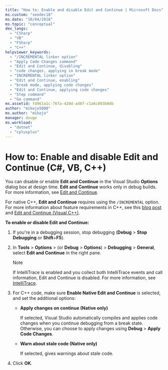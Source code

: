 ```yaml
---
title: "How to: Enable and disable Edit and Continue | Microsoft Docs"
ms.custom: "seodec18"
ms.date: "10/04/2018"
ms.topic: "conceptual"
dev_langs: 
  - "CSharp"
  - "VB"
  - "FSharp"
  - "C++"
helpviewer_keywords: 
  - "/INCREMENTAL linker option"
  - "Apply Code Changes command"
  - "Edit and Continue, disabling"
  - "code changes, applying in break mode"
  - "INCREMENTAL linker option"
  - "Edit and Continue, enabling"
  - "break mode, applying code changes"
  - "Edit and Continue, applying code changes"
  - "Step command"
  - "Go command"
ms.assetid: fd961a1c-76fa-420d-ad8f-c1a6c003b0db
author: "mikejo5000"
ms.author: "mikejo"
manager: douge
ms.workload: 
  - "dotnet"
  - "cplusplus"
---
```

# How to: Enable and disable Edit and Continue (C#, VB, C++)

You can disable or enable **Edit and Continue** in the Visual Studio **Options** dialog box at design time. **Edit and Continue** works only in debug builds. For more information, see [Edit and Continue](../debugger/edit-and-continue.md). 
  
For native C++, **Edit and Continue** requires using the `/INCREMENTAL` option. For more information about feature requirements in C++, see this [blog post](https://blogs.msdn.microsoft.com/vcblog/2016/07/01/c-edit-and-continue-in-visual-studio-2015-update-3/) and [Edit and Continue (Visual C++)](../debugger/edit-and-continue-visual-cpp.md).
  
**To enable or disable Edit and Continue:**  
  
1.  If you're in a debugging session, stop debugging (**Debug** > **Stop Debugging** or **Shift**+**F5**).

1.  In **Tools** > **Options** > (or **Debug** > **Options**) > **Debugging** > **General**, select **Edit and Continue** in the right pane.  
  
    > [!NOTE]
    >  If IntelliTrace is enabled and you collect both IntelliTrace events and call information, Edit and Continue is disabled. For more information, see [IntelliTrace](../debugger/intellitrace.md).
    
1.  For C++ code, make sure **Enable Native Edit and Continue** is selected, and set the additional options:
    - **Apply changes on continue (Native only)**  
      
      If selected, Visual Studio automatically compiles and applies code changes when you continue debugging from a break state. Otherwise, you can choose to apply changes using **Debug** > **Apply Code Changes**.  
      
    - **Warn about stale code (Native only)**  
      
      If selected, gives warnings about stale code. 
  
1.  Click **OK**.    

